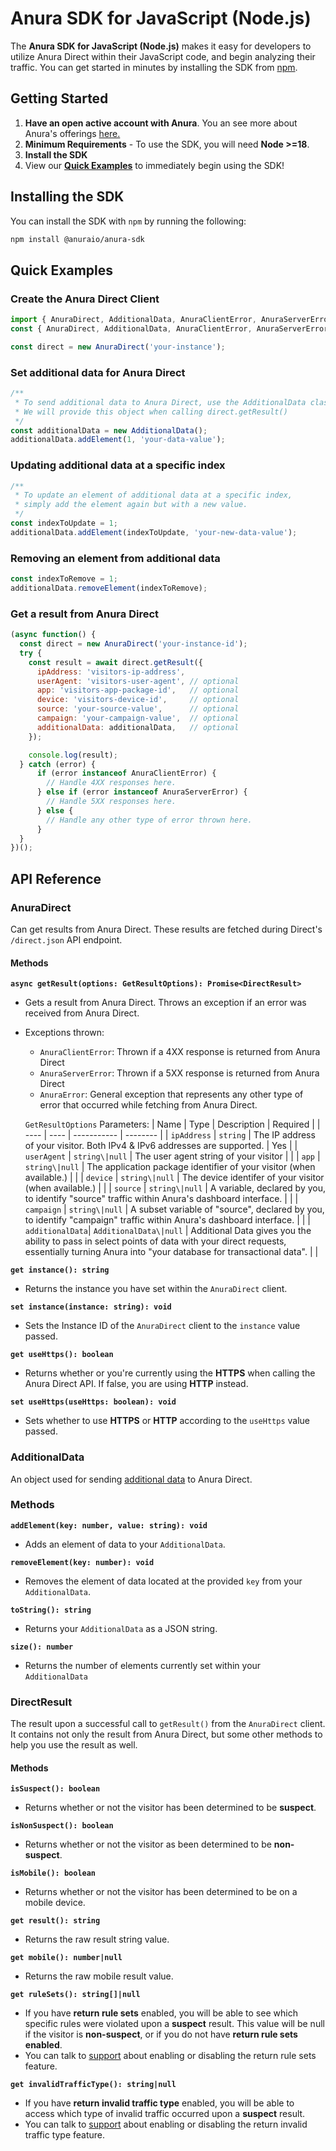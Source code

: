 # Anura SDK for JavaScript (Node.js)
The **Anura SDK for JavaScript (Node.js)** makes it easy for developers to utilize Anura Direct within their JavaScript code, and begin analyzing their traffic. You can get started in minutes by installing the SDK from [npm](https://www.npmjs.com/).

## Getting Started
1. **Have an open active account with Anura**. You an see more about Anura's offerings [here.](https://www.anura.io/product#plans-pricing)
2. **Minimum Requirements** - To use the SDK, you will need **Node >=18**.
3. **Install the SDK**
4. View our [**Quick Examples**](#quick-examples) to immediately begin using the SDK!

## Installing the SDK
You can install the SDK with `npm` by running the following:
```sh
npm install @anuraio/anura-sdk
```

## Quick Examples

### Create the Anura Direct Client
```javascript
import { AnuraDirect, AdditionalData, AnuraClientError, AnuraServerError } from '@anuraio/anura-sdk'; // ESModule Import
const { AnuraDirect, AdditionalData, AnuraClientError, AnuraServerError } = require('@anuraio/anura-sdk'); // CommonJS Import

const direct = new AnuraDirect('your-instance');
```

### Set additional data for Anura Direct
```javascript
/**
 * To send additional data to Anura Direct, use the AdditionalData class. 
 * We will provide this object when calling direct.getResult()
 */
const additionalData = new AdditionalData();
additionalData.addElement(1, 'your-data-value');
```

### Updating additional data at a specific index
```javascript
/**
 * To update an element of additional data at a specific index,
 * simply add the element again but with a new value.
 */
const indexToUpdate = 1;
additionalData.addElement(indexToUpdate, 'your-new-data-value');
```

### Removing an element from additional data
```javascript
const indexToRemove = 1;
additionalData.removeElement(indexToRemove);
```

### Get a result from Anura Direct
```javascript
(async function() {
  const direct = new AnuraDirect('your-instance-id');
  try {
    const result = await direct.getResult({
      ipAddress: 'visitors-ip-address',
      userAgent: 'visitors-user-agent', // optional
      app: 'visitors-app-package-id',   // optional
      device: 'visitors-device-id',     // optional
      source: 'your-source-value',      // optional
      campaign: 'your-campaign-value',  // optional
      additionalData: additionalData,   // optional
    });

    console.log(result);
  } catch (error) {
      if (error instanceof AnuraClientError) {
        // Handle 4XX responses here.
      } else if (error instanceof AnuraServerError) {
        // Handle 5XX responses here.
      } else {
        // Handle any other type of error thrown here.
      }
  }
})();
```

## API Reference
### AnuraDirect
Can get results from Anura Direct. These results are fetched during Direct's `/direct.json` API endpoint.

#### Methods
**`async getResult(options: GetResultOptions): Promise<DirectResult>`**
- Gets a result from Anura Direct. Throws an exception if an error was received from Anura Direct.
- Exceptions thrown:
  - `AnuraClientError`: Thrown if a 4XX response is returned from Anura Direct
  - `AnuraServerError`: Thrown if a 5XX response is returned from Anura Direct
  - `AnuraError`: General exception that represents any other type of error that occurred while fetching from Anura Direct.

  `GetResultOptions` Parameters:
  | Name | Type | Description | Required |
  | ---- | ---- | ----------- | -------- |
  | `ipAddress` | `string` | The IP address of your visitor. Both IPv4 & IPv6 addresses are supported. | Yes |
  | `userAgent` | `string\|null` | The user agent string of your visitor |  |
  | `app` | `string\|null` | The application package identifier of your visitor (when available.) | |
  | `device` | `string\|null` | The device identifer of your visitor (when available.) | |
  | `source` | `string\|null` | A variable, declared by you, to identify "source" traffic within Anura's dashboard interface. | |
  | `campaign` | `string\|null` | A subset variable of "source", declared by you, to identify "campaign" traffic within Anura's dashboard interface. | |
  | `additionalData`| `AdditionalData\|null` | Additional Data gives you the ability to pass in select points of data with your direct requests, essentially turning Anura into "your database for transactional data". | |

**`get instance(): string`**
- Returns the instance you have set within the `AnuraDirect` client.

**`set instance(instance: string): void`**
- Sets the Instance ID of the `AnuraDirect` client to the `instance` value passed.

**`get useHttps(): boolean`**
- Returns whether or you're currently using the **HTTPS** when calling the Anura Direct API. If false, you are using **HTTP** instead.

**`set useHttps(useHttps: boolean): void`**
- Sets whether to use **HTTPS** or **HTTP** according to the `useHttps` value passed.

### AdditionalData
An object used for sending [additional data](https://docs.anura.io/integration/additional-data) to Anura Direct.

### Methods
**`addElement(key: number, value: string): void`**
- Adds an element of data to your `AdditionalData`.

**`removeElement(key: number): void`**
- Removes the element of data located at the provided `key` from your `AdditionalData`.

**`toString(): string`**
- Returns your `AdditionalData` as a JSON string.

**`size(): number`**
- Returns the number of elements currently set within your `AdditionalData`

### DirectResult
The result upon a successful call to `getResult()` from the `AnuraDirect` client. It contains not only the result from Anura Direct, but some other methods to help you use the result as well.

#### Methods
**`isSuspect(): boolean`**
- Returns whether or not the visitor has been determined to be **suspect**.

**`isNonSuspect(): boolean`**
- Returns whether or not the visitor as been determined to be **non-suspect**.

**`isMobile(): boolean`**
- Returns whether or  not the visitor has been determined to be on a mobile device.

**`get result(): string`**
- Returns the raw result string value.

**`get mobile(): number|null`**
- Returns the raw mobile result value.

**`get ruleSets(): string[]|null`**
- If you have **return rule sets** enabled, you will be able to see which specific rules were violated upon a **suspect** result. This value will be null if the visitor is **non-suspect**, or if you do not have **return rule sets enabled**.
- You can talk to [support](mailto:support@anura.io) about enabling or disabling the return rule sets feature.

**`get invalidTrafficType(): string|null`**
- If you have **return invalid traffic type** enabled, you will be able to access which type of invalid traffic occurred upon a **suspect** result.
- You can talk to [support](mailto:support@anura.io) about enabling or disabling the return invalid traffic type feature.